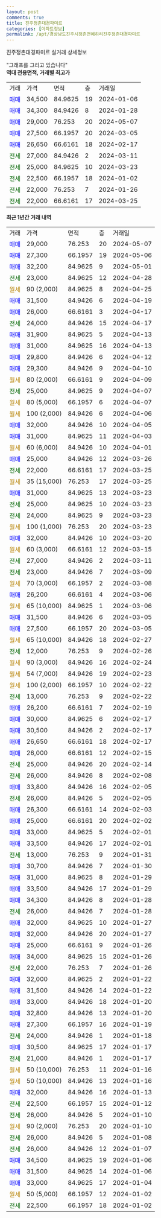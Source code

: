 ```yaml
---
layout: post
comments: true
title: 진주정촌대경파미르
categories: [아파트정보]
permalink: /apt/경상남도진주시정촌면예하리진주정촌대경파미르
---
```


진주정촌대경파미르 실거래 상세정보

<script type="text/javascript">
  google.charts.load('current', {'packages':['line', 'corechart']});
  google.charts.setOnLoadCallback(drawChart);

  function drawChart() {
    var data = new google.visualization.DataTable();
    data.addColumn('date', '거래일');
    data.addColumn('number', "매매");
    data.addColumn('number', "전세");
    data.addColumn('number', "전매");

    data.addRows([[new Date(Date.parse("2024-05-07")), 29000, null, null], [new Date(Date.parse("2024-05-06")), 27300, null, null], [new Date(Date.parse("2024-05-01")), 32200, null, null], [new Date(Date.parse("2024-04-28")), null, 23000, null], [new Date(Date.parse("2024-04-25")), null, null, null], [new Date(Date.parse("2024-04-19")), 31500, null, null], [new Date(Date.parse("2024-04-17")), 26000, null, null], [new Date(Date.parse("2024-04-17")), null, 24000, null], [new Date(Date.parse("2024-04-13")), 31900, null, null], [new Date(Date.parse("2024-04-13")), 31000, null, null], [new Date(Date.parse("2024-04-12")), 29800, null, null], [new Date(Date.parse("2024-04-10")), 29300, null, null], [new Date(Date.parse("2024-04-09")), null, null, null], [new Date(Date.parse("2024-04-07")), null, 25000, null], [new Date(Date.parse("2024-04-07")), null, null, null], [new Date(Date.parse("2024-04-06")), null, null, null], [new Date(Date.parse("2024-04-05")), 32000, null, null], [new Date(Date.parse("2024-04-03")), 31000, null, null], [new Date(Date.parse("2024-04-01")), null, null, null], [new Date(Date.parse("2024-03-26")), 25000, null, null], [new Date(Date.parse("2024-03-25")), null, 22000, null], [new Date(Date.parse("2024-03-25")), null, null, null], [new Date(Date.parse("2024-03-23")), 31000, null, null], [new Date(Date.parse("2024-03-23")), null, 25000, null], [new Date(Date.parse("2024-03-23")), null, 24000, null], [new Date(Date.parse("2024-03-23")), null, null, null], [new Date(Date.parse("2024-03-20")), 32000, null, null], [new Date(Date.parse("2024-03-15")), null, null, null], [new Date(Date.parse("2024-03-11")), null, 27000, null], [new Date(Date.parse("2024-03-09")), null, 23000, null], [new Date(Date.parse("2024-03-08")), null, null, null], [new Date(Date.parse("2024-03-06")), 26200, null, null], [new Date(Date.parse("2024-03-06")), null, null, null], [new Date(Date.parse("2024-03-05")), 31500, null, null], [new Date(Date.parse("2024-03-05")), 27500, null, null], [new Date(Date.parse("2024-02-27")), null, null, null], [new Date(Date.parse("2024-02-26")), null, 12000, null], [new Date(Date.parse("2024-02-24")), null, null, null], [new Date(Date.parse("2024-02-23")), null, null, null], [new Date(Date.parse("2024-02-22")), null, null, null], [new Date(Date.parse("2024-02-22")), null, 13000, null], [new Date(Date.parse("2024-02-19")), 26200, null, null], [new Date(Date.parse("2024-02-17")), 30000, null, null], [new Date(Date.parse("2024-02-17")), 30500, null, null], [new Date(Date.parse("2024-02-17")), 26650, null, null], [new Date(Date.parse("2024-02-15")), 26000, null, null], [new Date(Date.parse("2024-02-14")), null, 25000, null], [new Date(Date.parse("2024-02-08")), null, 26000, null], [new Date(Date.parse("2024-02-05")), 33800, null, null], [new Date(Date.parse("2024-02-05")), null, 26000, null], [new Date(Date.parse("2024-02-03")), 26300, null, null], [new Date(Date.parse("2024-02-02")), 25000, null, null], [new Date(Date.parse("2024-02-01")), 33000, null, null], [new Date(Date.parse("2024-02-01")), 33500, null, null], [new Date(Date.parse("2024-01-31")), null, 13000, null], [new Date(Date.parse("2024-01-30")), 30700, null, null], [new Date(Date.parse("2024-01-29")), 31000, null, null], [new Date(Date.parse("2024-01-29")), 33500, null, null], [new Date(Date.parse("2024-01-28")), 34300, null, null], [new Date(Date.parse("2024-01-28")), null, 26000, null], [new Date(Date.parse("2024-01-27")), 32000, null, null], [new Date(Date.parse("2024-01-27")), 32000, null, null], [new Date(Date.parse("2024-01-26")), 25000, null, null], [new Date(Date.parse("2024-01-26")), 34000, null, null], [new Date(Date.parse("2024-01-26")), null, 22000, null], [new Date(Date.parse("2024-01-22")), 32000, null, null], [new Date(Date.parse("2024-01-22")), 31500, null, null], [new Date(Date.parse("2024-01-20")), 33000, null, null], [new Date(Date.parse("2024-01-20")), 32800, null, null], [new Date(Date.parse("2024-01-19")), 27300, null, null], [new Date(Date.parse("2024-01-18")), null, 24000, null], [new Date(Date.parse("2024-01-17")), 30500, null, null], [new Date(Date.parse("2024-01-17")), null, 21000, null], [new Date(Date.parse("2024-01-16")), null, null, null], [new Date(Date.parse("2024-01-16")), null, null, null], [new Date(Date.parse("2024-01-13")), 32000, null, null], [new Date(Date.parse("2024-01-12")), null, 22500, null], [new Date(Date.parse("2024-01-10")), null, 26000, null], [new Date(Date.parse("2024-01-10")), null, null, null], [new Date(Date.parse("2024-01-08")), null, 26000, null], [new Date(Date.parse("2024-01-07")), null, 26000, null], [new Date(Date.parse("2024-01-06")), 34500, null, null], [new Date(Date.parse("2024-01-06")), 31500, null, null], [new Date(Date.parse("2024-01-04")), 33000, null, null], [new Date(Date.parse("2024-01-02")), null, null, null], [new Date(Date.parse("2024-01-02")), null, 22500, null]]);

    var options = {
      hAxis: {
        format: 'yyyy/MM/dd'
      },    
      lineWidth: 0,
      pointsVisible: true,    
      title: '최근 1년간 유형별 실거래가 분포',
      legend: { position: 'bottom' }
    };

    var formatter = new google.visualization.NumberFormat({pattern:'###,###'} );
    formatter.format(data, 1);
    formatter.format(data, 2);
    
    setTimeout(function() {
        var chart = new google.visualization.LineChart(document.getElementById('columnchart_material'));
        chart.draw(data, (options));
        document.getElementById('loading').style.display = 'none';
    }, 200);
  }
</script>


<div id="loading" style="z-index:20; display: block; margin-left: 0px">"그래프를 그리고 있습니다"</div>
<div id="columnchart_material" style="width: 95%; margin-left: 0px; display: block"></div>
<!-- contents start -->
<b>역대 전용면적, 거래별 최고가</b>
<table class="sortable">
    <tr>
      <td>거래</td>
      <td>가격</td>
      <td>면적</td>
      <td>층</td>
      <td>거래일</td>
    </tr>
        <tr>
          <td><a style="color: blue">매매</a></td>
          <td>34,500</td>
          <td>84.9625</td>
          <td>19</td>
          <td>2024-01-06</td>
        </tr>            <tr>
          <td><a style="color: blue">매매</a></td>
          <td>34,300</td>
          <td>84.9426</td>
          <td>8</td>
          <td>2024-01-28</td>
        </tr>            <tr>
          <td><a style="color: blue">매매</a></td>
          <td>29,000</td>
          <td>76.253</td>
          <td>20</td>
          <td>2024-05-07</td>
        </tr>            <tr>
          <td><a style="color: blue">매매</a></td>
          <td>27,500</td>
          <td>66.1957</td>
          <td>20</td>
          <td>2024-03-05</td>
        </tr>            <tr>
          <td><a style="color: blue">매매</a></td>
          <td>26,650</td>
          <td>66.6161</td>
          <td>18</td>
          <td>2024-02-17</td>
        </tr>        
        <tr>
              <td><a style="color: darkgreen">전세</a></td>
              <td>27,000</td>
              <td>84.9426</td>
              <td>2</td>
              <td>2024-03-11</td>
            </tr>            <tr>
              <td><a style="color: darkgreen">전세</a></td>
              <td>25,000</td>
              <td>84.9625</td>
              <td>10</td>
              <td>2024-03-23</td>
            </tr>            <tr>
              <td><a style="color: darkgreen">전세</a></td>
              <td>22,500</td>
              <td>66.1957</td>
              <td>18</td>
              <td>2024-01-02</td>
            </tr>            <tr>
              <td><a style="color: darkgreen">전세</a></td>
              <td>22,000</td>
              <td>76.253</td>
              <td>7</td>
              <td>2024-01-26</td>
            </tr>            <tr>
              <td><a style="color: darkgreen">전세</a></td>
              <td>22,000</td>
              <td>66.6161</td>
              <td>17</td>
              <td>2024-03-25</td>
            </tr>        
    
</table>

<b>최근 1년간 거래 내역</b>

<table class="sortable">
    <tr>
      <td>거래</td>
      <td>가격</td>
      <td>면적</td>
      <td>층</td>
      <td>거래일</td>
    </tr>
    <tr>
      <td><a style="color: blue">매매</a></td>
      <td>29,000</td>
      <td>76.253</td>
      <td>20</td>
      <td>2024-05-07</td>
    </tr>          <tr>
      <td><a style="color: blue">매매</a></td>
      <td>27,300</td>
      <td>66.1957</td>
      <td>19</td>
      <td>2024-05-06</td>
    </tr>          <tr>
      <td><a style="color: blue">매매</a></td>
      <td>32,200</td>
      <td>84.9625</td>
      <td>9</td>
      <td>2024-05-01</td>
    </tr>          <tr>
      <td><a style="color: darkgreen">전세</a></td>
      <td>23,000</td>
      <td>84.9625</td>
      <td>12</td>
      <td>2024-04-28</td>
    </tr>          <tr>
      <td><a style="color: darkgoldenrod">월세</a></td>
      <td>90 (2,000)</td>
      <td>84.9625</td>
      <td>8</td>
      <td>2024-04-25</td>
    </tr>          <tr>
      <td><a style="color: blue">매매</a></td>
      <td>31,500</td>
      <td>84.9426</td>
      <td>6</td>
      <td>2024-04-19</td>
    </tr>          <tr>
      <td><a style="color: blue">매매</a></td>
      <td>26,000</td>
      <td>66.6161</td>
      <td>3</td>
      <td>2024-04-17</td>
    </tr>          <tr>
      <td><a style="color: darkgreen">전세</a></td>
      <td>24,000</td>
      <td>84.9426</td>
      <td>15</td>
      <td>2024-04-17</td>
    </tr>          <tr>
      <td><a style="color: blue">매매</a></td>
      <td>31,900</td>
      <td>84.9625</td>
      <td>5</td>
      <td>2024-04-13</td>
    </tr>          <tr>
      <td><a style="color: blue">매매</a></td>
      <td>31,000</td>
      <td>84.9625</td>
      <td>16</td>
      <td>2024-04-13</td>
    </tr>          <tr>
      <td><a style="color: blue">매매</a></td>
      <td>29,800</td>
      <td>84.9426</td>
      <td>6</td>
      <td>2024-04-12</td>
    </tr>          <tr>
      <td><a style="color: blue">매매</a></td>
      <td>29,300</td>
      <td>84.9426</td>
      <td>9</td>
      <td>2024-04-10</td>
    </tr>          <tr>
      <td><a style="color: darkgoldenrod">월세</a></td>
      <td>80 (2,000)</td>
      <td>66.6161</td>
      <td>9</td>
      <td>2024-04-09</td>
    </tr>          <tr>
      <td><a style="color: darkgreen">전세</a></td>
      <td>25,000</td>
      <td>84.9625</td>
      <td>9</td>
      <td>2024-04-07</td>
    </tr>          <tr>
      <td><a style="color: darkgoldenrod">월세</a></td>
      <td>80 (5,000)</td>
      <td>66.1957</td>
      <td>6</td>
      <td>2024-04-07</td>
    </tr>          <tr>
      <td><a style="color: darkgoldenrod">월세</a></td>
      <td>100 (2,000)</td>
      <td>84.9426</td>
      <td>6</td>
      <td>2024-04-06</td>
    </tr>          <tr>
      <td><a style="color: blue">매매</a></td>
      <td>32,000</td>
      <td>84.9426</td>
      <td>10</td>
      <td>2024-04-05</td>
    </tr>          <tr>
      <td><a style="color: blue">매매</a></td>
      <td>31,000</td>
      <td>84.9625</td>
      <td>11</td>
      <td>2024-04-03</td>
    </tr>          <tr>
      <td><a style="color: darkgoldenrod">월세</a></td>
      <td>60 (6,000)</td>
      <td>84.9426</td>
      <td>10</td>
      <td>2024-04-01</td>
    </tr>          <tr>
      <td><a style="color: blue">매매</a></td>
      <td>25,000</td>
      <td>84.9426</td>
      <td>12</td>
      <td>2024-03-26</td>
    </tr>          <tr>
      <td><a style="color: darkgreen">전세</a></td>
      <td>22,000</td>
      <td>66.6161</td>
      <td>17</td>
      <td>2024-03-25</td>
    </tr>          <tr>
      <td><a style="color: darkgoldenrod">월세</a></td>
      <td>35 (15,000)</td>
      <td>76.253</td>
      <td>17</td>
      <td>2024-03-25</td>
    </tr>          <tr>
      <td><a style="color: blue">매매</a></td>
      <td>31,000</td>
      <td>84.9625</td>
      <td>13</td>
      <td>2024-03-23</td>
    </tr>          <tr>
      <td><a style="color: darkgreen">전세</a></td>
      <td>25,000</td>
      <td>84.9625</td>
      <td>10</td>
      <td>2024-03-23</td>
    </tr>          <tr>
      <td><a style="color: darkgreen">전세</a></td>
      <td>24,000</td>
      <td>84.9625</td>
      <td>9</td>
      <td>2024-03-23</td>
    </tr>          <tr>
      <td><a style="color: darkgoldenrod">월세</a></td>
      <td>100 (1,000)</td>
      <td>76.253</td>
      <td>20</td>
      <td>2024-03-23</td>
    </tr>          <tr>
      <td><a style="color: blue">매매</a></td>
      <td>32,000</td>
      <td>84.9426</td>
      <td>10</td>
      <td>2024-03-20</td>
    </tr>          <tr>
      <td><a style="color: darkgoldenrod">월세</a></td>
      <td>60 (3,000)</td>
      <td>66.6161</td>
      <td>12</td>
      <td>2024-03-15</td>
    </tr>          <tr>
      <td><a style="color: darkgreen">전세</a></td>
      <td>27,000</td>
      <td>84.9426</td>
      <td>2</td>
      <td>2024-03-11</td>
    </tr>          <tr>
      <td><a style="color: darkgreen">전세</a></td>
      <td>23,000</td>
      <td>84.9426</td>
      <td>7</td>
      <td>2024-03-09</td>
    </tr>          <tr>
      <td><a style="color: darkgoldenrod">월세</a></td>
      <td>70 (3,000)</td>
      <td>66.1957</td>
      <td>2</td>
      <td>2024-03-08</td>
    </tr>          <tr>
      <td><a style="color: blue">매매</a></td>
      <td>26,200</td>
      <td>66.6161</td>
      <td>4</td>
      <td>2024-03-06</td>
    </tr>          <tr>
      <td><a style="color: darkgoldenrod">월세</a></td>
      <td>65 (10,000)</td>
      <td>84.9625</td>
      <td>1</td>
      <td>2024-03-06</td>
    </tr>          <tr>
      <td><a style="color: blue">매매</a></td>
      <td>31,500</td>
      <td>84.9426</td>
      <td>6</td>
      <td>2024-03-05</td>
    </tr>          <tr>
      <td><a style="color: blue">매매</a></td>
      <td>27,500</td>
      <td>66.1957</td>
      <td>20</td>
      <td>2024-03-05</td>
    </tr>          <tr>
      <td><a style="color: darkgoldenrod">월세</a></td>
      <td>65 (10,000)</td>
      <td>84.9426</td>
      <td>18</td>
      <td>2024-02-27</td>
    </tr>          <tr>
      <td><a style="color: darkgreen">전세</a></td>
      <td>12,000</td>
      <td>76.253</td>
      <td>9</td>
      <td>2024-02-26</td>
    </tr>          <tr>
      <td><a style="color: darkgoldenrod">월세</a></td>
      <td>90 (3,000)</td>
      <td>84.9426</td>
      <td>16</td>
      <td>2024-02-24</td>
    </tr>          <tr>
      <td><a style="color: darkgoldenrod">월세</a></td>
      <td>54 (7,000)</td>
      <td>84.9426</td>
      <td>19</td>
      <td>2024-02-23</td>
    </tr>          <tr>
      <td><a style="color: darkgoldenrod">월세</a></td>
      <td>100 (2,000)</td>
      <td>66.1957</td>
      <td>10</td>
      <td>2024-02-22</td>
    </tr>          <tr>
      <td><a style="color: darkgreen">전세</a></td>
      <td>13,000</td>
      <td>76.253</td>
      <td>9</td>
      <td>2024-02-22</td>
    </tr>          <tr>
      <td><a style="color: blue">매매</a></td>
      <td>26,200</td>
      <td>66.6161</td>
      <td>7</td>
      <td>2024-02-19</td>
    </tr>          <tr>
      <td><a style="color: blue">매매</a></td>
      <td>30,000</td>
      <td>84.9625</td>
      <td>6</td>
      <td>2024-02-17</td>
    </tr>          <tr>
      <td><a style="color: blue">매매</a></td>
      <td>30,500</td>
      <td>84.9426</td>
      <td>2</td>
      <td>2024-02-17</td>
    </tr>          <tr>
      <td><a style="color: blue">매매</a></td>
      <td>26,650</td>
      <td>66.6161</td>
      <td>18</td>
      <td>2024-02-17</td>
    </tr>          <tr>
      <td><a style="color: blue">매매</a></td>
      <td>26,000</td>
      <td>66.6161</td>
      <td>12</td>
      <td>2024-02-15</td>
    </tr>          <tr>
      <td><a style="color: darkgreen">전세</a></td>
      <td>25,000</td>
      <td>84.9426</td>
      <td>20</td>
      <td>2024-02-14</td>
    </tr>          <tr>
      <td><a style="color: darkgreen">전세</a></td>
      <td>26,000</td>
      <td>84.9426</td>
      <td>8</td>
      <td>2024-02-08</td>
    </tr>          <tr>
      <td><a style="color: blue">매매</a></td>
      <td>33,800</td>
      <td>84.9426</td>
      <td>16</td>
      <td>2024-02-05</td>
    </tr>          <tr>
      <td><a style="color: darkgreen">전세</a></td>
      <td>26,000</td>
      <td>84.9426</td>
      <td>5</td>
      <td>2024-02-05</td>
    </tr>          <tr>
      <td><a style="color: blue">매매</a></td>
      <td>26,300</td>
      <td>66.6161</td>
      <td>14</td>
      <td>2024-02-03</td>
    </tr>          <tr>
      <td><a style="color: blue">매매</a></td>
      <td>25,000</td>
      <td>66.6161</td>
      <td>20</td>
      <td>2024-02-02</td>
    </tr>          <tr>
      <td><a style="color: blue">매매</a></td>
      <td>33,000</td>
      <td>84.9625</td>
      <td>5</td>
      <td>2024-02-01</td>
    </tr>          <tr>
      <td><a style="color: blue">매매</a></td>
      <td>33,500</td>
      <td>84.9426</td>
      <td>17</td>
      <td>2024-02-01</td>
    </tr>          <tr>
      <td><a style="color: darkgreen">전세</a></td>
      <td>13,000</td>
      <td>76.253</td>
      <td>9</td>
      <td>2024-01-31</td>
    </tr>          <tr>
      <td><a style="color: blue">매매</a></td>
      <td>30,700</td>
      <td>84.9426</td>
      <td>7</td>
      <td>2024-01-30</td>
    </tr>          <tr>
      <td><a style="color: blue">매매</a></td>
      <td>31,000</td>
      <td>84.9625</td>
      <td>8</td>
      <td>2024-01-29</td>
    </tr>          <tr>
      <td><a style="color: blue">매매</a></td>
      <td>33,500</td>
      <td>84.9426</td>
      <td>17</td>
      <td>2024-01-29</td>
    </tr>          <tr>
      <td><a style="color: blue">매매</a></td>
      <td>34,300</td>
      <td>84.9426</td>
      <td>8</td>
      <td>2024-01-28</td>
    </tr>          <tr>
      <td><a style="color: darkgreen">전세</a></td>
      <td>26,000</td>
      <td>84.9426</td>
      <td>7</td>
      <td>2024-01-28</td>
    </tr>          <tr>
      <td><a style="color: blue">매매</a></td>
      <td>32,000</td>
      <td>84.9625</td>
      <td>10</td>
      <td>2024-01-27</td>
    </tr>          <tr>
      <td><a style="color: blue">매매</a></td>
      <td>32,000</td>
      <td>84.9426</td>
      <td>20</td>
      <td>2024-01-27</td>
    </tr>          <tr>
      <td><a style="color: blue">매매</a></td>
      <td>25,000</td>
      <td>66.6161</td>
      <td>9</td>
      <td>2024-01-26</td>
    </tr>          <tr>
      <td><a style="color: blue">매매</a></td>
      <td>34,000</td>
      <td>84.9625</td>
      <td>15</td>
      <td>2024-01-26</td>
    </tr>          <tr>
      <td><a style="color: darkgreen">전세</a></td>
      <td>22,000</td>
      <td>76.253</td>
      <td>7</td>
      <td>2024-01-26</td>
    </tr>          <tr>
      <td><a style="color: blue">매매</a></td>
      <td>32,000</td>
      <td>84.9625</td>
      <td>2</td>
      <td>2024-01-22</td>
    </tr>          <tr>
      <td><a style="color: blue">매매</a></td>
      <td>31,500</td>
      <td>84.9426</td>
      <td>14</td>
      <td>2024-01-22</td>
    </tr>          <tr>
      <td><a style="color: blue">매매</a></td>
      <td>33,000</td>
      <td>84.9426</td>
      <td>18</td>
      <td>2024-01-20</td>
    </tr>          <tr>
      <td><a style="color: blue">매매</a></td>
      <td>32,800</td>
      <td>84.9426</td>
      <td>13</td>
      <td>2024-01-20</td>
    </tr>          <tr>
      <td><a style="color: blue">매매</a></td>
      <td>27,300</td>
      <td>66.1957</td>
      <td>16</td>
      <td>2024-01-19</td>
    </tr>          <tr>
      <td><a style="color: darkgreen">전세</a></td>
      <td>24,000</td>
      <td>84.9426</td>
      <td>1</td>
      <td>2024-01-18</td>
    </tr>          <tr>
      <td><a style="color: blue">매매</a></td>
      <td>30,500</td>
      <td>84.9625</td>
      <td>17</td>
      <td>2024-01-17</td>
    </tr>          <tr>
      <td><a style="color: darkgreen">전세</a></td>
      <td>21,000</td>
      <td>84.9426</td>
      <td>1</td>
      <td>2024-01-17</td>
    </tr>          <tr>
      <td><a style="color: darkgoldenrod">월세</a></td>
      <td>50 (10,000)</td>
      <td>76.253</td>
      <td>11</td>
      <td>2024-01-16</td>
    </tr>          <tr>
      <td><a style="color: darkgoldenrod">월세</a></td>
      <td>50 (10,000)</td>
      <td>84.9426</td>
      <td>13</td>
      <td>2024-01-16</td>
    </tr>          <tr>
      <td><a style="color: blue">매매</a></td>
      <td>32,000</td>
      <td>84.9426</td>
      <td>16</td>
      <td>2024-01-13</td>
    </tr>          <tr>
      <td><a style="color: darkgreen">전세</a></td>
      <td>22,500</td>
      <td>66.1957</td>
      <td>15</td>
      <td>2024-01-12</td>
    </tr>          <tr>
      <td><a style="color: darkgreen">전세</a></td>
      <td>26,000</td>
      <td>84.9426</td>
      <td>5</td>
      <td>2024-01-10</td>
    </tr>          <tr>
      <td><a style="color: darkgoldenrod">월세</a></td>
      <td>90 (2,000)</td>
      <td>76.253</td>
      <td>20</td>
      <td>2024-01-10</td>
    </tr>          <tr>
      <td><a style="color: darkgreen">전세</a></td>
      <td>26,000</td>
      <td>84.9426</td>
      <td>5</td>
      <td>2024-01-08</td>
    </tr>          <tr>
      <td><a style="color: darkgreen">전세</a></td>
      <td>26,000</td>
      <td>84.9426</td>
      <td>12</td>
      <td>2024-01-07</td>
    </tr>          <tr>
      <td><a style="color: blue">매매</a></td>
      <td>34,500</td>
      <td>84.9625</td>
      <td>19</td>
      <td>2024-01-06</td>
    </tr>          <tr>
      <td><a style="color: blue">매매</a></td>
      <td>31,500</td>
      <td>84.9625</td>
      <td>14</td>
      <td>2024-01-06</td>
    </tr>          <tr>
      <td><a style="color: blue">매매</a></td>
      <td>33,000</td>
      <td>84.9625</td>
      <td>17</td>
      <td>2024-01-04</td>
    </tr>          <tr>
      <td><a style="color: darkgoldenrod">월세</a></td>
      <td>50 (5,000)</td>
      <td>66.1957</td>
      <td>12</td>
      <td>2024-01-02</td>
    </tr>          <tr>
      <td><a style="color: darkgreen">전세</a></td>
      <td>22,500</td>
      <td>66.1957</td>
      <td>18</td>
      <td>2024-01-02</td>
    </tr>      </table>
<!-- contents end -->    

